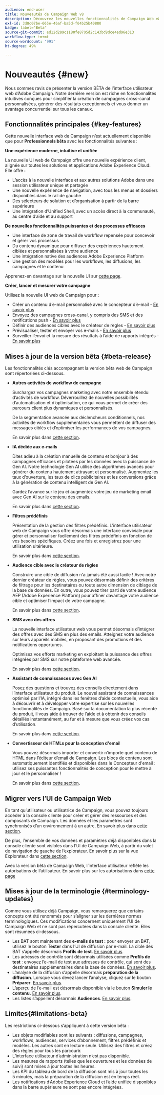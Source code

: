 ```yaml
---
audience: end-user
title: Nouveautés de Campaign Web v8
description: Découvrez les nouvelles fonctionnalités de Campaign Web v8.
exl-id: 3d8c07be-665e-46af-ba5d-f04b25b40880
badge: label="Beta"
source-git-commit: ed12d289c1180fe8705d2c143bd9dce4ed96e313
workflow-type: tm+mt
source-wordcount: '991'
ht-degree: 49%

---
```



# Nouveautés {#new}

Nous sommes ravis de présenter la version BÊTA de l’interface utilisateur web d’Adobe Campaign. Notre dernière version est riche en fonctionnalités intuitives conçues pour simplifier la création de campagnes cross-canal personnalisées, générer des résultats exceptionnels et vous donner un avantage concurrentiel sur tous les canaux.

## Fonctionnalités principales {#key-features}

Cette nouvelle interface web de Campaign n’est actuellement disponible que pour **Professionnels bêta** avec les fonctionnalités suivantes :

**Une expérience moderne, intuitive et unifiée**

La nouvelle UI web de Campaign offre une nouvelle expérience client, alignée sur toutes les solutions et applications Adobe Experience Cloud. Elle offre :

* L’accès à la nouvelle interface et aux autres solutions Adobe dans une session utilisateur unique et partagée
* Une nouvelle expérience de navigation, avec tous les menus et dossiers disponibles dans le rail de gauche
* Des sélecteurs de solution et d’organisation à partir de la barre supérieure
* Une intégration d’Unified Shell, avec un accès direct à la communauté, au centre d’aide et au support

**De nouvelles fonctionnalités puissantes et des processus efficaces**

* Une interface de zone de travail de workflow repensée pour concevoir et gérer vos processus
* Du contenu dynamique pour diffuser des expériences hautement ciblées et personnalisées à votre audience
* Une intégration native des audiences Adobe Experience Platform
* Une gestion des modèles pour les workflows, les diffusions, les campagnes et le contenu

Apprenez-en davantage sur la nouvelle UI sur [cette page](../get-started/user-interface.md).

**Créer, lancer et mesurer votre campagne**

Utilisez la nouvelle UI web de Campaign pour :

* Créer un contenu d’e-mail personnalisé avec le concepteur d’e-mail - [En savoir plus](../content/edit-content.md)
* Envoyez des campagnes cross-canal, y compris des SMS et des notifications push - [En savoir plus](../workflows/activities/channels.md)
* Définir des audiences cibles avec le créateur de règles - [En savoir plus](../audience/about-audiences.md)
* Prévisualiser, tester et envoyer vos e-mails - [En savoir plus](../monitor/prepare-send.md)
* Surveiller l’envoi et la mesure des résultats à l’aide de rapports intégrés - [En savoir plus](../reporting/delivery-reports.md)


## Mises à jour de la version bêta {#beta-release}

Les fonctionnalités clés accompagnant la version bêta web de Campaign sont répertoriées ci-dessous.

* **Autres activités de workflow de campagne**

  Surchargez vos campagnes marketing avec notre ensemble étendu d’activités de workflow. Déverrouillez de nouvelles possibilités d’automatisation et d’optimisation, ce qui vous permet de créer des parcours client plus dynamiques et personnalisés.

  De la segmentation avancée aux déclencheurs conditionnels, nos activités de workflow supplémentaires vous permettent de diffuser des messages ciblés et d’optimiser les performances de vos campagnes.

  En savoir plus dans [cette section](../workflows/gs-workflows.md).

* **IA dédiée aux e-mails**

  Dites adieu à la création manuelle de contenu et bonjour à des campagnes efficaces et pilotées par les données avec la puissance de Gen AI.  Notre technologie Gen AI utilise des algorithmes avancés pour générer du contenu hautement attrayant et personnalisé. Augmentez les taux d’ouverture, les taux de clics publicitaires et les conversions grâce à la génération de contenu intelligent de Gen AI.

  Gardez l’avance sur le jeu et augmentez votre jeu de marketing email avec Gen AI sur le contenu des emails.

  En savoir plus dans [cette section](../content/generative-gs.md).

* **Filtres prédéfinis**

  Présentation de la gestion des filtres prédéfinis. L’interface utilisateur web de Campaign vous offre désormais une interface conviviale pour gérer et personnaliser facilement des filtres prédéfinis en fonction de vos besoins spécifiques. Créez une fois et enregistrez pour une utilisation ultérieure.

  En savoir plus dans [cette section](../get-started/predefined-filters.md).

* **Audience cible avec le créateur de règles**

  Construire une cible de diffusion n&#39;a jamais été aussi facile ! Avec notre dernier créateur de règles, vous pouvez désormais définir des critères de filtrage pour les destinataires ou toute autre dimension de ciblage de la base de données. En outre, vous pouvez tirer parti de votre audience AEP (Adobe Experience Platform) pour affiner davantage votre audience cible et optimiser l’impact de votre campagne.

  En savoir plus dans [cette section](../audience/segment-builder.md).

* **SMS avec des offres**

  La nouvelle interface utilisateur web vous permet désormais d’intégrer des offres avec des SMS en plus des emails. Atteignez votre audience sur leurs appareils mobiles, en proposant des promotions et des notifications opportunes.

  Optimisez vos efforts marketing en exploitant la puissance des offres intégrées par SMS sur notre plateforme web avancée.

  En savoir plus dans [cette section](../content/offers.md).

<!--
* Adobe Experience Manager (AEM) Integration
    
    With our AEM integration extended to web UI, you can easily manage assets and synchronize full HTML templates, empowering you to create captivating digital experiences without any hassle. 
    
    Elevate and streamline your content management capabilities on the web UI with this integration to boost productivity.
-->

* **Assistant de connaissances avec Gen AI**

  Posez des questions et trouvez des conseils directement dans l’interface utilisateur du produit. Le nouvel assistant de connaissances optimisé par l’IA, intégré dans les fenêtres d’aide contextuelle, vous aide à découvrir et à développer votre expertise sur les nouvelles fonctionnalités de Campaign. Basé sur la documentation la plus récente du produit, il vous aide à trouver de l’aide et à obtenir des conseils détaillés instantanément, au fur et à mesure que vous créez vos cas d’utilisation.

  En savoir plus dans [cette section](../get-started/using-ai.md).

* **Convertisseur de HTMLs pour la conception d&#39;email**

  Vous pouvez désormais importer et convertir n’importe quel contenu de HTML dans l’éditeur d’email de Campaign. Les blocs de contenu sont automatiquement identifiés et disponibles dans le Concepteur d&#39;email : utilisez ses puissantes fonctionnalités de conception pour le mettre à jour et le personnaliser !

  En savoir plus dans [cette section](../content/existing-content.md).


## Migrer vers l’UI de Campaign Web

En tant qu’utilisateur ou utilisatrice de Campaign, vous pouvez toujours accéder à la console cliente pour créer et gérer des ressources et des composants de Campaign. Les données et les paramètres sont synchronisés d’un environnement à un autre. En savoir plus dans [cette section](../get-started/get-started.md#about-campaign-client-consoleac-client).

De plus, l’ensemble de vos données et paramètres déjà disponibles dans la console cliente sont visibles dans l’UI de Campaign Web, à partir du volet de navigation de gauche de l’explorateur. En savoir plus sur la vue Explorateur dans [cette section](../get-started/user-interface.md#explorer-user-interface-explorer).

Avec la version bêta de Campaign Web, l’interface utilisateur reflète les autorisations de l’utilisateur. En savoir plus sur les autorisations dans [cette page](../get-started/permissions.md)

## Mises à jour de la terminologie {#terminology-updates}

Comme vous utilisez déjà Campaign, vous remarquerez que certains concepts ont été renommés pour s’aligner sur les dernières normes terminologiques. Ces modifications concernent uniquement l’UI de Campaign Web et ne sont pas répercutées dans la console cliente. Elles sont résumées ci-dessous.

* Les BAT sont maintenant des **e-mails de test** : pour envoyer un BAT, utilisez le bouton **Tester** dans l’UI de diffusion par e-mail. La cible des BAT s’appelle désormais **Profils de test**. [En savoir plus](../preview-test/test-deliveries.md).
* Les adresses de contrôle sont désormais utilisées comme **Profils de test** : envoyez l’e-mail de test aux adresses de contrôle, qui sont des destinataires supplémentaires dans la base de données. [En savoir plus](../preview-test/test-deliveries.md).
* L’analyse de la diffusion s’appelle désormais **préparation de la diffusion**. Lorsque vous devez lancer l’analyse, cliquez sur le bouton **Préparer**. [En savoir plus](../monitor/prepare-send.md).
* L’aperçu de l’e-mail est désormais disponible via le bouton **Simuler le contenu.** [En savoir plus](../preview-test/preview-test.md).
* Les listes s’appellent désormais **Audiences**. [En savoir plus](../audience/about-audiences.md).

## Limites{#limitations-beta}

Les restrictions ci-dessous s’appliquent à cette version bêta :

* Les objets modifiables sont les suivants : diffusions, campagnes, workflows, audiences, services d’abonnement, filtres prédéfinis et modèles. Les autres sont en lecture seule. Utilisez des filtres et créez des règles pour tous les parcourir.
* L’interface utilisateur d’administration n’est pas disponible.
* Les mesures de rapports (telles que les ouvertures et les données de suivi) sont mises à jour toutes les heures.
* Les KPI du tableau de bord de la diffusion sont mis à jour toutes les 5 minutes, mais la préparation de la diffusion est en temps réel.
* Les notifications d’Adobe Experience Cloud et l’aide unifiée disponibles dans la barre supérieure ne sont pas encore intégrées.

